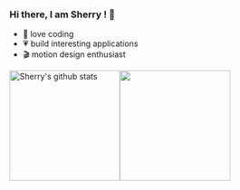 ### Hi there, I am Sherry ! 👋 
- 👀 love coding
- 💗 build interesting applications 
- 🎬 motion design enthusiast
<div style="display: flex; align-items: flex-start;">
    <a href="https://github-readme-stats-git-masterrstaa-rickstaa.vercel.app/api?username=shaishaicookie&&show_icons=true&theme=swift&hide_border=true&include_all_commits=true">
        <img src="https://github-readme-stats-git-masterrstaa-rickstaa.vercel.app/api?username=shaishaicookie&&show_icons=true&theme=swift&hide_border=true&include_all_commits=true" alt="Sherry's github stats" style="height: 195px; width: auto;" />
    </a>
    <a href="https://github-readme-stats-git-masterrstaa-rickstaa.vercel.app/api/top-langs/?username=shaishaicookie&layout=compact&theme=swift&hide_border=true">
        <img src="https://github-readme-stats-git-masterrstaa-rickstaa.vercel.app/api/top-langs/?username=shaishaicookie&layout=compact&theme=swift&hide_border=true" style="height: 195px; width: auto;" />
    </a>
</div>

